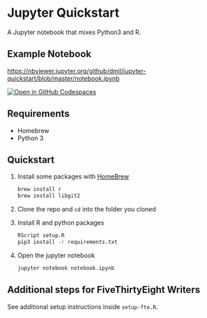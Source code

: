 # Jupyter Quickstart

A Jupyter notebook that mixes Python3 and R.

## Example Notebook

https://nbviewer.jupyter.org/github/dmil/jupyter-quickstart/blob/master/notebook.ipynb

[![Open in GitHub Codespaces](https://github.com/codespaces/badge.svg)](https://codespaces.new/dmil/jupyter-quickstart)


## Requirements

* Homebrew
* Python 3

## Quickstart

1. Install some packages with [HomeBrew](https://brew.sh/)

    ```bash
    brew install r
    brew install libgit2
    ```
  
2. Clone the repo and `cd` into the folder you cloned

3. Install R and python packages

    ```bash
    RScript setup.R
    pip3 install -r requirements.txt
    ```
  
4. Open the jupyter notebook

    ```bash
    jupyter notebook notebook.ipynb
    ```

## Additional steps for FiveThirtyEight Writers

See additional setup instructions inside `setup-fte.R`.
